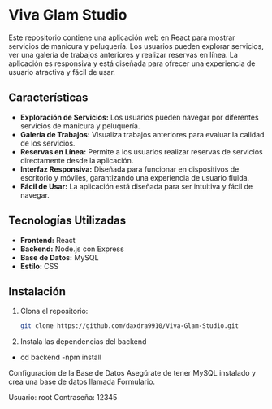 # Viva Glam Studio

Este repositorio contiene una aplicación web en React para mostrar servicios de manicura y peluquería. Los usuarios pueden explorar servicios, ver una galería de trabajos anteriores y realizar reservas en línea. La aplicación es responsiva y está diseñada para ofrecer una experiencia de usuario atractiva y fácil de usar.

## Características

- **Exploración de Servicios:** Los usuarios pueden navegar por diferentes servicios de manicura y peluquería.
- **Galería de Trabajos:** Visualiza trabajos anteriores para evaluar la calidad de los servicios.
- **Reservas en Línea:** Permite a los usuarios realizar reservas de servicios directamente desde la aplicación.
- **Interfaz Responsiva:** Diseñada para funcionar en dispositivos de escritorio y móviles, garantizando una experiencia de usuario fluida.
- **Fácil de Usar:** La aplicación está diseñada para ser intuitiva y fácil de navegar.

## Tecnologías Utilizadas

- **Frontend:** React
- **Backend:** Node.js con Express
- **Base de Datos:** MySQL
- **Estilo:** CSS

## Instalación

1. Clona el repositorio:
   ```bash
   git clone https://github.com/daxdra9910/Viva-Glam-Studio.git
2. Instala las dependencias del backend
- cd backend
-npm install

Configuración de la Base de Datos
Asegúrate de tener MySQL instalado y crea una base de datos llamada Formulario.

Usuario: root
Contraseña: 12345

